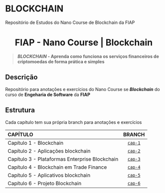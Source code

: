 # BLOCKCHAIN
Repositório de Estudos do Nano Course de Blockchain da FIAP


<h1 align=center>FIAP - Nano Course | Blockchain</h1>

>***BLOCKCHAIN* - Aprenda como funciona os serviços financeiros de criptomoedas de forma prática e simples**

## Descrição

Repositório para anotações e exercícios do Nano Course se ***Blockchain*** do curso de **Engeharia de Software** da **FIAP**

## Estrutura

Cada capítulo tem sua própria branch para anotações e exercícios

| CAPÍTULO                                       |                               BRANCH                               |
|:-----------------------------------------------|:------------------------------------------------------------------:|
| Capítulo 1 - Blockchain                        | [`cap-1`](https://github.com/LoriaLawrenceZ/Blockchain/tree/cap-1) |
| Capítulo 2 - Aplicações blockchain             | [`cap-2`](https://github.com/LoriaLawrenceZ/Blockchain/tree/cap-2) |
| Capítulo 3 - Plataformas Enterprise Blockchain | [`cap-3`](https://github.com/LoriaLawrenceZ/Blockchain/tree/cap-3) |
| Capítulo 4 - Blockchain em Trade Finance       | [`cap-4`](https://github.com/LoriaLawrenceZ/Blockchain/tree/cap-4) |
| Capítulo 5 - Aplicativos blockchain            | [`cap-5`](https://github.com/LoriaLawrenceZ/Blockchain/tree/cap-5) |
| Capítulo 6 - Projeto Blockchain                | [`cap-6`](https://github.com/LoriaLawrenceZ/Blockchain/tree/cap-6) |
